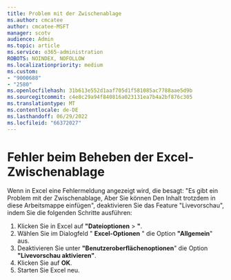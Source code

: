 ```yaml
---
title: Problem mit der Zwischenablage
ms.author: cmcatee
author: cmcatee-MSFT
manager: scotv
audience: Admin
ms.topic: article
ms.service: o365-administration
ROBOTS: NOINDEX, NOFOLLOW
ms.localizationpriority: medium
ms.custom:
- "9000688"
- "2580"
ms.openlocfilehash: 31b613e552d1aaf705d1f581085ac7788aae5d9b
ms.sourcegitcommit: c4e8c29a94f840816a023131ea7b4a2bf876c305
ms.translationtype: MT
ms.contentlocale: de-DE
ms.lasthandoff: 06/29/2022
ms.locfileid: "66372027"
---
```

# <a name="resolving-excel-clipboard-error"></a>Fehler beim Beheben der Excel-Zwischenablage

Wenn in Excel eine Fehlermeldung angezeigt wird, die besagt: "Es gibt ein Problem mit der Zwischenablage, Aber Sie können Den Inhalt trotzdem in diese Arbeitsmappe einfügen", deaktivieren Sie das Feature "Livevorschau", indem Sie die folgenden Schritte ausführen:

1. Klicken Sie in Excel auf **"Dateioptionen** > **"**.
3. Wählen Sie im Dialogfeld " **Excel-Optionen** " die Option **"Allgemein**" aus.
4. Deaktivieren Sie unter **"Benutzeroberflächenoptionen**" die Option **"Livevorschau aktivieren"**.
5. Klicken Sie auf **OK**.
6. Starten Sie Excel neu.
